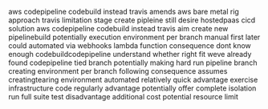 aws codepipeline codebuild instead travis amends aws bare metal rig approach travis limitation stage create pipleine still desire hostedpaas cicd solution aws codepipeline codebuild instead travis aim create new pipelinebuild potentially execution environment per branch manual first later could automated via webhooks lambda function consequence dont know enough codebuildcodepipeline understand whether right fit weve already found codepipeline tied branch potentially making hard run pipeline branch creating environment per branch following consequence assumes creatingtearing environment automated relatively quick advantage exercise infrastructure code regularly advantage potentially offer complete isolation run full suite test disadvantage additional cost potential resource limit